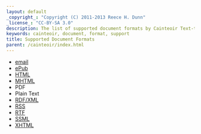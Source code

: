 ```yaml
---
layout: default
_copyright_: "Copyright (C) 2011-2013 Reece H. Dunn"
_license_: "CC-BY-SA 3.0"
description: The list of supported document formats by Cainteoir Text-to-Speech.
keywords: cainteoir, document, format, support
title: Supported Document Formats
parent: /cainteoir/index.html
---
```


*  [email](mime)
*  [ePub](epub)
*  [HTML](html)
*  [MHTML](mime)
*  PDF
*  Plain Text
*  [RDF/XML](rdfxml)
*  [RSS](rss)
*  [RTF](rtf)
*  [SSML](ssml)
*  [XHTML](html)
